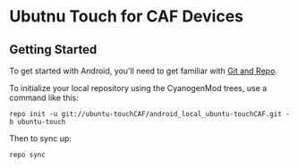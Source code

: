 Ubutnu Touch for CAF Devices
===========

Getting Started
---------------

To get started with Android, you'll need to get
familiar with [Git and Repo](http://source.android.com/source/using-repo.html).

To initialize your local repository using the CyanogenMod trees, use a command like this:

    repo init -u git://ubuntu-touchCAF/android_local_ubuntu-touchCAF.git -b ubuntu-touch

Then to sync up:

    repo sync
